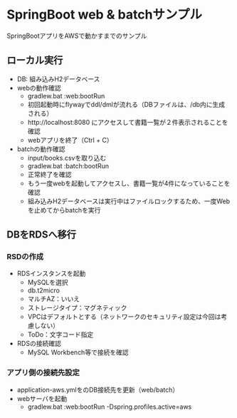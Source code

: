 SpringBoot web & batchサンプル
====

SpringBootアプリをAWSで動かすまでのサンプル

## ローカル実行
- DB: 組み込みH2データベース
- webの動作確認
  + gradlew.bat :web:bootRun
  + 初回起動時にflywayでddl/dmlが流れる（DBファイルは、/db内に生成される）
  + http://localhost:8080 にアクセスして書籍一覧が２件表示されることを確認
  + webアプリを終了（Ctrl + C）
- batchの動作確認
  + input/books.csvを取り込む
  + gradlew.bat :batch:bootRun
  + 正常終了を確認
  + もう一度webを起動してアクセスし、書籍一覧が4件になっていることを確認
  + 組み込みH2データベースは実行中はファイルロックするため、一度Webを止めてからbatchを実行

## DBをRDSへ移行
### RSDの作成
- RDSインスタンスを起動
  + MySQLを選択
  + db.t2micro
  + マルチAZ：いいえ
  + ストレージタイプ：マグネティック
  + VPCはデフォルトとする（ネットワークのセキュリティ設定は今回は考慮しない）
  + ToDo：文字コード指定
- RDSの接続確認
  + MySQL Workbench等で接続を確認

### アプリ側の接続先設定
- application-aws.ymlをのDB接続先を更新（web/batch）
- webサーバを起動
  + gradlew.bat :web:bootRun -Dspring.profiles.active=aws
